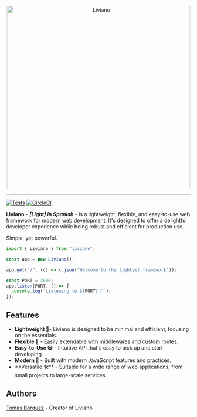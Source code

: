 <div align="center">
    <img src="https://cdn.discordapp.com/attachments/1041386176583585884/1196046568642584626/Liviano.png?ex=65b6342b&is=65a3bf2b&hm=d8c8d6d8af0505fcab39f9aa8f37ddc60a766249b9812d53450dab5d70270ea5&" width="500" height="auto" alt="Liviano"/>
</div>

<hr />

[![Tests](https://github.com/TomasBorquez/Liviano/actions/workflows/test.yml/badge.svg)](https://github.com/TomasBorquez/Liviano/actions/workflows/test.yml)
[![CircleCI](https://dl.circleci.com/status-badge/img/circleci/96xHgS8JRqbMAUTEG1WBiu/VquhWHoTEEJc9JZZwGhxeg/tree/main.svg?style=svg)](https://dl.circleci.com/status-badge/redirect/circleci/96xHgS8JRqbMAUTEG1WBiu/VquhWHoTEEJc9JZZwGhxeg/tree/main)

**Liviano** - _**\[Light\] in Spanish**_ - is a lightweight, flexible,
and easy-to-use web framework for modern web development. It's designed
to offer a delightful developer experience while being robust and efficient
for production use.

Simple, yet powerful.

```ts
import { Liviano } from "liviano";

const app = new Liviano();

app.get("/", (c) => c.json("Welcome to the lightest framework"));

const PORT = 3000;
app.listen(PORT, () => {
  console.log(`Listening to ${PORT} 🤙`);
});
```

## Features
- **Lightweight 🍃**- Liviano is designed to be minimal and efficient, focusing on the essentials.
- **Flexible 🌿** - Easily extendable with middlewares and custom routes.
- **Easy-to-Use 😃** - Intuitive API that's easy to pick up and start developing.
- **Modern 🌟** - Built with modern JavaScript features and practices.
- **Versatile 🛠**️ - Suitable for a wide range of web applications, from small projects to large-scale services.

## Authors
[Tomas Borquez](https://github.com/TomasBorquez) - Creator of Liviano
